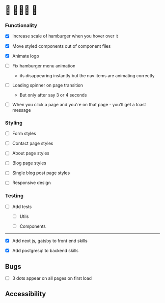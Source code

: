 # 🚧 👀👀👀 🚧

### Functionality

- [x] Increase scale of hamburger when you hover over it

- [x] Move styled components out of component files

- [x] Animate logo

- [ ] Fix hamburger menu animation

  - its disappearing instantly but the nav items are animating correctly

- [ ] Loading spinner on page transition

  - But only after say 3 or 4 seconds

- [ ] When you click a page and you're on that page - you'll get a toast message

### Styling

- [ ] Form styles

- [ ] Contact page styles

- [ ] About page styles

- [ ] Blog page styles

- [ ] Single blog post page styles

- [ ] Responsive design

### Testing

- [ ] Add tests

  - [ ] Utils

  - [ ] Components

---

- [x] Add next js, gatsby to front end skills

- [x] Add postgresql to backend skills

## Bugs

- [ ] 3 dots appear on all pages on first load

## Accessibility
